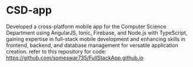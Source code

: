 # CSD-app
Developed a cross-platform mobile app for the Computer Science Department using AngularJS, Ionic, Firebase, and Node.js with TypeScript, gaining expertise in full-stack mobile development and enhancing skills in frontend, backend, and database management for versatile application creation.
refer to this repository for code: https://github.com/someswar735/FullStackApp.github.io
